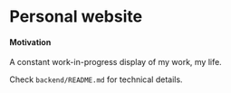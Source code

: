 # Personal website

#### Motivation
A constant work-in-progress display of my work, my life.


Check `backend/README.md` for technical details.
